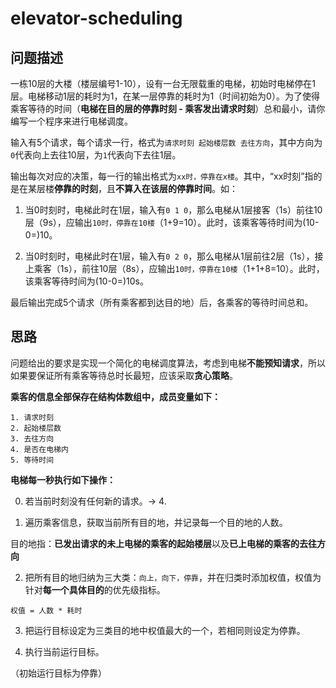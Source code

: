﻿# elevator-scheduling

## 问题描述

一栋10层的大楼（楼层编号1-10），设有一台无限载重的电梯，初始时电梯停在1层。电梯移动1层的耗时为1，在某一层停靠的耗时为1（时间初始为0）。为了使得乘客等待的时间（**电梯在目的层的停靠时刻 - 乘客发出请求时刻**）总和最小，请你编写一个程序来进行电梯调度。
 
输入有5个请求，每个请求一行，格式为```请求时刻 起始楼层数 去往方向```，其中方向为```0```代表向上去往10层，为```1```代表向下去往1层。 

输出每次对应的决策，每一行的输出格式为```xx时，停靠在x楼```。其中，“xx时刻”指的是在某层楼**停靠的时刻**，且**不算入在该层的停靠时间**。如：

1. 当0时刻时，电梯此时在1层，输入有```0 1 0```，那么电梯从1层接客（1s）前往10层（9s），应输出```10时，停靠在10楼```（1+9=10）。此时，该乘客等待时间为(10-0=)10。

2. 当0时刻时，电梯此时在1层，输入有```0 2 0```，那么电梯从1层前往2层（1s），接上乘客（1s），前往10层（8s），应输出```10时，停靠在10楼```（1+1+8=10）。此时，该乘客等待时间为(10-0=)10s。

最后输出完成5个请求（所有乘客都到达目的地）后，各乘客的等待时间总和。

## 思路

问题给出的要求是实现一个简化的电梯调度算法，考虑到电梯**不能预知请求**，所以如果要保证所有乘客等待总时长最短，应该采取**贪心策略**。

**乘客的信息全部保存在结构体数组中，成员变量如下：**

```
1. 请求时刻
2. 起始楼层数
3. 去往方向
4. 是否在电梯内
5. 等待时间
```

**电梯每一秒执行如下操作：**

0. 若当前时刻没有任何新的请求。-> 4.

1. 遍历乘客信息，获取当前所有目的地，并记录每一个目的地的人数。

目的地指：**已发出请求的未上电梯的乘客的起始楼层**以及**已上电梯的乘客的去往方向**

2. 把所有目的地归纳为三大类：```向上，向下，停靠```，并在归类时添加权值，权值为针对**每一个具体目的**的优先级指标。

```
权值 = 人数 * 耗时
```

3. 把运行目标设定为三类目的地中权值最大的一个，若相同则设定为停靠。

4. 执行当前运行目标。

（初始运行目标为停靠）
